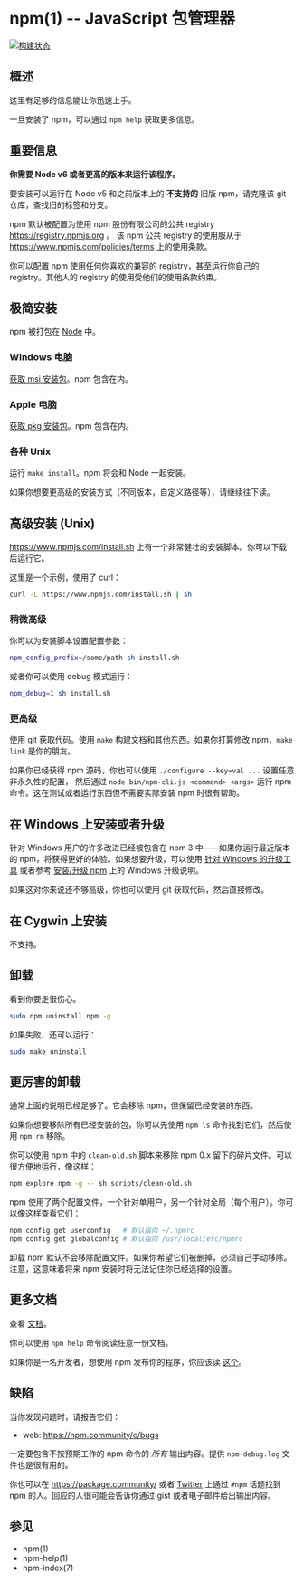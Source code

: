 npm(1) -- JavaScript 包管理器
==============================

[![构建状态](https://img.shields.io/travis/npm/cli/latest.svg)](https://travis-ci.org/npm/cli)

## 概述

这里有足够的信息能让你迅速上手。

一旦安装了 npm，可以通过 `npm help` 获取更多信息。

## 重要信息

**你需要 Node v6 或者更高的版本来运行该程序。**

要安装可以运行在 Node v5 和之前版本上的 **不支持的** 旧版 npm，请克隆该 git
仓库，查找旧的标签和分支。

npm 默认被配置为使用 npm 股份有限公司的公共 registry https://registry.npmjs.org 。
该 npm 公共 registry 的使用服从于 https://www.npmjs.com/policies/terms 上的使用条款。

你可以配置 npm 使用任何你喜欢的兼容的 registry，甚至运行你自己的 registry。其他人的
registry 的使用受他们的使用条款约束。

## 极简安装

npm 被打包在 [Node](https://nodejs.org/en/download/) 中。

### Windows 电脑

[获取 msi 安装包](https://nodejs.org/en/download/)。npm 包含在内。

### Apple 电脑

[获取 pkg 安装包](https://nodejs.org/en/download/)。npm 包含在内。

### 各种 Unix

运行 `make install`。npm 将会和 Node 一起安装。

如果你想要更高级的安装方式（不同版本，自定义路径等），请继续往下读。

## 高级安装 (Unix)

https://www.npmjs.com/install.sh 上有一个非常健壮的安装脚本。你可以下载后运行它。

这里是一个示例，使用了 curl：

```sh
curl -L https://www.npmjs.com/install.sh | sh
```

### 稍微高级

你可以为安装脚本设置配置参数：

```sh
npm_config_prefix=/some/path sh install.sh
```

或者你可以使用 debug 模式运行：

```sh
npm_debug=1 sh install.sh
```

### 更高级

使用 git 获取代码。使用 `make` 构建文档和其他东西。如果你打算修改 npm，`make link`
是你的朋友。

如果你已经获得 npm 源码，你也可以使用 `./configure --key=val ...` 设置任意非永久性的配置，
然后通过 `node bin/npm-cli.js <command> <args>` 运行 npm
命令。这在测试或者运行东西但不需要实际安装 npm 时很有帮助。

## 在 Windows 上安装或者升级

针对 Windows 用户的许多改进已经被包含在 npm 3 中——如果你运行最近版本的
npm，将获得更好的体验。如果想要升级，可以使用
[针对 Windows 的升级工具](https://github.com/felixrieseberg/npm-windows-upgrade) 
或者参考 [安装/升级 npm](https://npm.community/t/installing-upgrading-npm/251/2)
上的 Windows 升级说明。

如果这对你来说还不够高级，你也可以使用 git 获取代码，然后直接修改。

## 在 Cygwin 上安装

不支持。

## 卸载

看到你要走很伤心。

```sh
sudo npm uninstall npm -g
```

如果失败，还可以运行：

```sh
sudo make uninstall
```

## 更厉害的卸载

通常上面的说明已经足够了。它会移除 npm，但保留已经安装的东西。

如果你想要移除所有已经安装的包，你可以先使用 `npm ls` 命令找到它们，然后使用 `npm rm` 移除。

你可以使用 npm 中的 `clean-old.sh` 脚本来移除 npm 0.x
留下的碎片文件。可以很方便地运行，像这样：

```sh
npm explore npm -g -- sh scripts/clean-old.sh
```

npm 使用了两个配置文件，一个针对单用户，另一个针对全局（每个用户）。你可以像这样查看它们：

```sh
npm config get userconfig   # 默认指向 ~/.npmrc
npm config get globalconfig # 默认指向 /usr/local/etc/npmrc
```

卸载 npm 默认不会移除配置文件。如果你希望它们被删掉，必须自己手动移除。注意，这意味着将来 npm
安装时将无法记住你已经选择的设置。

## 更多文档

查看 [文档](https://docs.npmjs.com/)。

你可以使用 `npm help` 命令阅读任意一份文档。

如果你是一名开发者，想使用 npm 发布你的程序，你应该读
[这个](https://docs.npmjs.com/misc/developers)。

## 缺陷

当你发现问题时，请报告它们：

* web:
  <https://npm.community/c/bugs>

一定要包含不按预期工作的 npm 命令的 *所有* 输出内容。提供 `npm-debug.log` 文件也是很有用的。

你也可以在 https://package.community/ 或者
[Twitter](https://twitter.com/npm_support) 上通过 `#npm` 话题找到 npm
的人。回应的人很可能会告诉你通过 gist 或者电子邮件给出输出内容。

## 参见

* npm(1)
* npm-help(1)
* npm-index(7)
